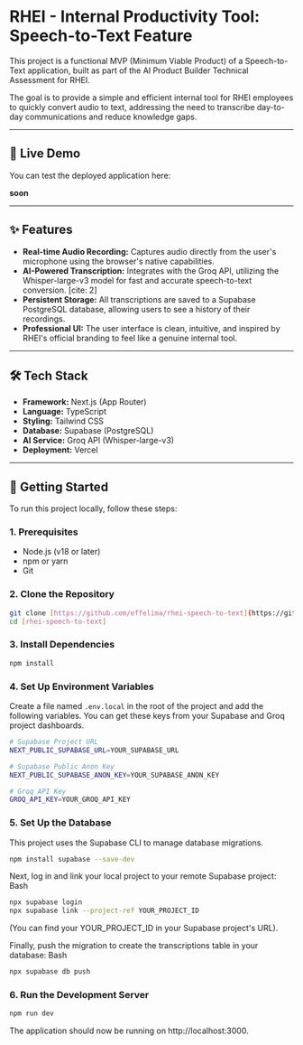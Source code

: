# RHEI - Internal Productivity Tool: Speech-to-Text Feature

This project is a functional MVP (Minimum Viable Product) of a Speech-to-Text application, built as part of the AI Product Builder Technical Assessment for RHEI.

The goal is to provide a simple and efficient internal tool for RHEI employees to quickly convert audio to text, addressing the need to transcribe day-to-day communications and reduce knowledge gaps.

---

## 🔴 Live Demo

You can test the deployed application here:

**soon**

---

## ✨ Features

* **Real-time Audio Recording:** Captures audio directly from the user's microphone using the browser's native capabilities.
* **AI-Powered Transcription:** Integrates with the Groq API, utilizing the Whisper-large-v3 model for fast and accurate speech-to-text conversion. [cite: 2]
* **Persistent Storage:** All transcriptions are saved to a Supabase PostgreSQL database, allowing users to see a history of their recordings.
* **Professional UI:** The user interface is clean, intuitive, and inspired by RHEI's official branding to feel like a genuine internal tool.

---

## 🛠️ Tech Stack

* **Framework:** Next.js (App Router)
* **Language:** TypeScript
* **Styling:** Tailwind CSS
* **Database:** Supabase (PostgreSQL)
* **AI Service:** Groq API (Whisper-large-v3)
* **Deployment:** Vercel

---

## 🚀 Getting Started

To run this project locally, follow these steps:

### 1\. Prerequisites

* Node.js (v18 or later)
* npm or yarn
* Git

### 2\. Clone the Repository

```bash
git clone [https://github.com/effelima/rhei-speech-to-text](https://github.com/effelima/rhei-speech-to-text)
cd [rhei-speech-to-text]
```

### 3\. Install Dependencies

```bash
npm install
```

### 4\. Set Up Environment Variables

Create a file named `.env.local` in the root of the project and add the following variables. You can get these keys from your Supabase and Groq project dashboards.

```bash
# Supabase Project URL
NEXT_PUBLIC_SUPABASE_URL=YOUR_SUPABASE_URL

# Supabase Public Anon Key
NEXT_PUBLIC_SUPABASE_ANON_KEY=YOUR_SUPABASE_ANON_KEY

# Groq API Key
GROQ_API_KEY=YOUR_GROQ_API_KEY
```

### 5\. Set Up the Database

This project uses the Supabase CLI to manage database migrations.

```bash
npm install supabase --save-dev
```

Next, log in and link your local project to your remote Supabase project:
Bash

```bash
npx supabase login
npx supabase link --project-ref YOUR_PROJECT_ID
```

(You can find your YOUR_PROJECT_ID in your Supabase project's URL).

Finally, push the migration to create the transcriptions table in your database:
Bash

```bash
npx supabase db push
```

### 6\. Run the Development Server

```bash
npm run dev
```

The application should now be running on http://localhost:3000.